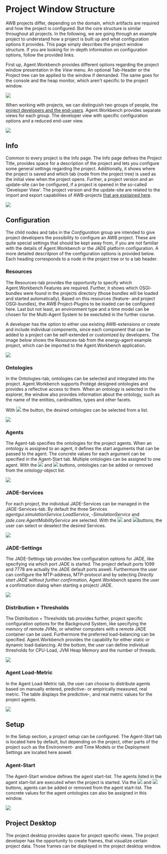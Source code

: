 # Project Window Structure

AWB projects differ, depending on the domain, which artifacts are required and how the project is configured. But the core structure is similar throughout all projects. In the following, we are going through an example project to understand how a project is built up and what configuration options it provides. This page simply describes the project window structure. If you are looking for in-depth information on configuration options, follow the provided links.

First up, Agent.Workbench provides different options regarding the project window presentation in the _View_ menu. An optional Tab-Header or the Project tree can be applied to the window if demanded. The same goes for the console and the heap monitor, which aren't specific to the project window.

![](../../.gitbook/assets/viewmenu.jpg)

When working with projects, we can distinguish two groups of people, the [project developers and the end-users](../../overview/#who-uses-agent-workbench). Agent.Workbench provides separate views for each group. The developer view with specific configuration options and a reduced end-user view.

![](../../.gitbook/assets/projectviewscomparison.png)

## Info

Common to every project is the Info page. The Info page defines the Project Title, provides space for a description of the project and lets you configure some general settings regarding the project. Additionally, it shows where the project is saved and which tab (node from the project tree) is used as the initial view when the project opens. Further, a project version and an update-site can be configured, if a project is opened in the so-called 'Developer View'. The project version and the update-site are related to the import and export capabilities of AWB-projects [that are explained here](project-import-and-export.md).

![](../../.gitbook/assets/epinfopage.jpg)

## Configuration

The child nodes and tabs in the _Configuration_ group are intended to give project developers the possibility to configure an AWB project. These are quite special settings that should be kept away from, if you are not familiar with the details of Agent.Workbench or the JADE platform configuration. A more detailed descritpion of the configuration options is provided below. Each heading corresponds to a node in the project tree or to a tab header.

### Resources

The Resources-tab provides the opportunity to specify which Agent.Workbench Features are required. Further, it shows which OSGI- bundles were found in the projects directory (those bundles will be loaded and started automatically). Based on this resources (feature- and project OSGI-bundles), the AWB Project-Plugins to be loaded can be configured here. Last but not least, an environment type and a time model can be chosen for the Multi-Agent System to be exectuted in the further course.

A developer has the option to either use existing AWB-extensions or create and include individual components, since each component that can be added to a project can be self-extended or customized by developers. The image below shows the Resources-tab from the energy-agent example project, which can be imported to the Agent.Workbench application.

![](../../.gitbook/assets/epenergyagentresources.jpg)

### Ontologies

In the Ontologies-tab, ontologies can be selected and integrated into the project. Agent.Workbench supports Protégé designed ontologies and provides a reflective access to them. When an ontology is selected in the explorer, the window also provides information about the ontology, such as the name of the entities, cardinalities, types and other facets.

With ![](../../.gitbook/assets/addagentbutton.jpg) the button, the desired ontologies can be selected from a list.

![](../../.gitbook/assets/epontologiestab.jpg)

### Agents

The Agent-tab specifies the ontologies for the project agents. When an ontology is assigned to an agent, it defines the start arguments that can be passed to the agent. The concrete values for each argument can be specified in the Agent-Start tab. Multiple ontologies can be assigned to one agent. With the ![](../../.gitbook/assets/addontologiebutton.jpg) and ![](../../.gitbook/assets/removeontolofybutton.jpg) buttons, ontologies can be added or removed from the ontology-object list.

![](../../.gitbook/assets/agentstab.jpg)

### JADE-Services

For each project, the individual JADE-Services can be managed in the JADE-Services-tab. By default the three Services _agentgui.simulationService.LoadService_, -_SimulationService_ and _jade.core.AgentMobilityService_ are selected. With the ![](../../.gitbook/assets/epjadeservicesbutton.jpg) and ![](../../.gitbook/assets/epjadeservicesbutton-2-.jpg)buttons, the user can select or deselect the desired Services.

![](../../.gitbook/assets/epjadeservicestab.jpg)

### JADE-Settings

The JADE-Settings tab provides few configuration options for JADE, like specifying via which port JADE is started. The project default ports 1099 and 7778 are actually the JADE default ports aswell. Furthermore the user can configure the MTP-address, MTP-protocol and by selecting _Directly start JADE without further confirmation,_ Agent.Workbench spares the user a confirmation dialog when starting a project/ JADE.

![](../../.gitbook/assets/jadesettings.jpg)

### Distribution + Thresholds

The Distribution + Thresholds tab provides further, project specific configuration options for the Background System, like specifying the memory of remote JVMs, or whether computers with a remote JADE container can be used. Furthermore the preferred load-balancing can be specified. Agent.Workbench provides the capability for either static or dynamic load-balancing. At the bottom, the user can define individual thresholds for CPU-Load, JVM Heap Memory and the number of threads.

![](../../.gitbook/assets/distribution+thresholdstab.jpg)

### Agent Load-Metric

In the Agent Load-Metric tab, the user can choose to distribute agents based on manually entered, predictive- or empirically measured, real metric. The table displays the predictive-, and real metric values for the project agents.

![](../../.gitbook/assets/agentloadmetrictab.jpg)

## Setup

In the Setup section, a project setup can be configured. The Agent-Start tab is located here by default, but depending on the project, other parts of the project such as the Environment- and Time Models or the Deployment Settings are located here aswell.

### Agent-Start

The Agent-Start window defines the agent start-list. The agents listed in the agent start-list are executed when the project is started. Via the ![](../../.gitbook/assets/addagentbutton.jpg) and ![](../../.gitbook/assets/deleteagentfromlistbutton.jpg) buttons, agents can be added or removed from the agent start-list. The concrete values for the agent ontologies can also be assigned in this window.

![](../../.gitbook/assets/agent-starttab.jpg)

## Project Desktop

The project desktop provides space for project specific views. The project developer has the opportunity to create frames, that visualize certain project data. Those frames can be displayed in the project desktop window.
